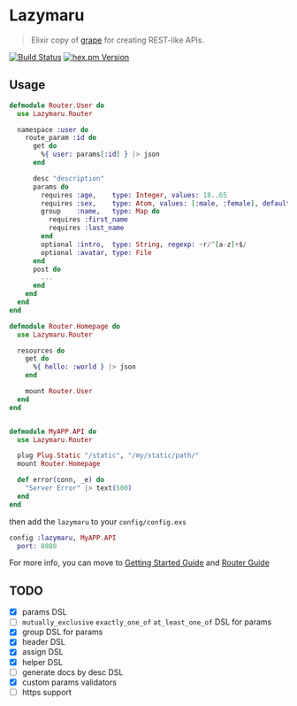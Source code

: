 # Lazymaru

> Elixir copy of [grape](http://intridea.github.io/grape/) for creating REST-like APIs.

[![Build Status](https://api.travis-ci.org/falood/lazymaru.svg)](https://travis-ci.org/falood/lazymaru/)
[![hex.pm Version](https://img.shields.io/hexpm/v/lazymaru.svg)](https://hex.pm/packages/lazymaru)

## Usage

```elixir
defmodule Router.User do
  use Lazymaru.Router

  namespace :user do
    route_param :id do
      get do
        %{ user: params[:id] } |> json
      end

      desc "description"
      params do
        requires :age,    type: Integer, values: 18..65
        requires :sex,    type: Atom, values: [:male, :female], default: :female
        group    :name,   type: Map do
          requires :first_name
          requires :last_name
        end
        optional :intro,  type: String, regexp: ~r/^[a-z]+$/
        optional :avatar, type: File
      end
      post do
        ...
      end
    end
  end
end

defmodule Router.Homepage do
  use Lazymaru.Router

  resources do
    get do
      %{ hello: :world } |> json
    end

    mount Router.User
  end
end


defmodule MyAPP.API do
  use Lazymaru.Router

  plug Plug.Static "/static", "/my/static/path/"
  mount Router.Homepage

  def error(conn, _e) do
    "Server Error" |> text(500)
  end
end
```

then add the `lazymaru` to your `config/config.exs`
```elixir
config :lazymaru, MyAPP.API
  port: 8880
```

For more info, you can move to [Getting Started Guide](https://github.com/falood/lazymaru/blob/master/guide/getting_started.md) and [Router Guide](https://github.com/falood/lazymaru/blob/master/guide/router.md)

## TODO

- [X] params DSL
- [ ] `mutually_exclusive` `exactly_one_of` `at_least_one_of` DSL for params
- [X] group DSL for params
- [X] header DSL
- [X] assign DSL
- [X] helper DSL
- [ ] generate docs by desc DSL
- [X] custom params validators
- [ ] https support
